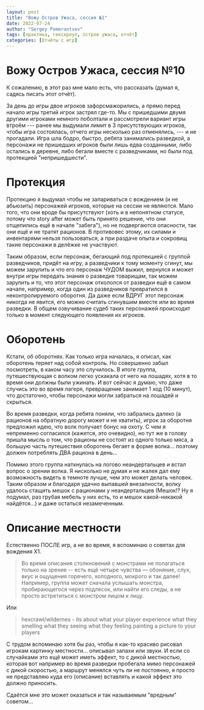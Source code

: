 ```yaml
---
layout: post
title: "Вожу Остров Ужаса, сессия №1"
date: 2022-07-24
author: "Sergey Pomerantsev"
tags: [практика, гекскроул, остров ужаса, отчёт]
categories: [Отчёты с игр]
---
```


# Вожу Остров Ужаса, сессия №10

К сожалению, в этот раз мне мало есть, что рассказать (думал я, садясь писать этот отчёт).

За день до игры двое игроков зафорсмажорились, а прямо перед начало игры третий игрок застрял где-то. Мы с пришедшими двумя другими игроками немного поболтали и рассмотрели вариант игры втроём --- ранее мы выдумали лимит в 3 присутствующих игроков, чтобы игра состоялась, отчего игры несколько раз отменялись, --- и не прогадали. Игра шла бодро, быстро, ребята занимались разведкой, а персонажи не пришедших игроков были лишь едва созданными, либо остались в деревне, либо бегали вместе с разведчиками, но были под протекцией "непришедшести".

# Протекция

Протекцию я выдумал чтобы не запариваться с вождением (и не абьюзить) персонажей игроков, которые на сессии не являются. Мало того, что они вроде бы присутствуют (хоть и в непонятном статусе, потому что story after может быть принято решение, что они отщепились ещё в начале "забега"), но не подвергаются опасности, так они ещё и не тратят рационов. В противовес этому, их силами и инвентарями нельзя пользоваться, а при раздаче опыта и сокровищ такие персонажи в делёжке не участвуют.

Таким образом, если персонаж, бегающий под протекцией с группой разведчиков, придёт на игру, а разведчики к тому моменту сгинут, мы можем зарулить и что его персонаж ЧУДОМ выжил, вернулся и может внутри игры передать знания о разведке товарищам, так можем зарулить и то, что этот персонаж откололся от разведки ещё в самом начале, например, когда один из разведчиков превратился в неконтролируемого оборотня. Да даже если ВДРУГ этот персонаж никогда не явится, его можно считать сгинувшим вместе или во время разведки. В общем озвучивание судеб таких персонажей происходит только в момент следующего появления их игроков.

# Оборотень

Кстати, об оборотнях. Как только игра началась, я описал, как оборотень теряет над собой контроль. Но совершенно забыл посмотреть, в каком часу это случилось. В итоге группа, путешествующая с волком легко ускакала от него на лошадях, хотя в то время они должны были ужинать. И вот сейчас я думаю, что даже случись это во время лагеря, превращение занимает 1 ход (10 минут), что достаточно, чтобы персонажи могли забраться на лошадей и скрыться.

Во время разведки, когда ребята поняли, что забрались далеко (а рационов на обратную дорогу может и не хватить), игрок за оборотня предложил идею, что волк получает бонус на охоту. С чем я непременно согласился (кажется, это очевидно), но тут же в голову пришла мысль о том, что рационы не состоят из одного только мяса, а большую часть путешествия оборотень бегает в форме волка... поэтому должен потреблять ДВА рациона в день...

Помимо этого группа наткнулась на логово неандертальцев и встал вопрос о зрении волка. Я нисколько не думая и не жалея дал ему возможность видеть в темноте лучше, чем это может делать человек. Таким образом и благодаря удачно выпавшей внезапности, волку удалось стащить мешок с рационами у неандертальцев (Мешок!? Ну я подумал, раз грубая мебель у них есть, то и мешок какой-никакой найдётся...) и даже остаться незамеченным.

# Описание местности

Естественно ПОСЛЕ игр, а не во время, я вспоминаю о советах для вождения Х1.

> Во время описания столкновений с монстрами не полагаться только на зрение -- есть ещё четыре чувства — обоняние, слух, вкус и ощущения горячего, холодного, мокрого и так далее! Например, группа может сначала услышать монстра, пробирающегося через подлесок, или найти его следы, а не просто встретиться с монстром лицом к лицу.

Или 

> hexcrawl/wildernes - its about what your player experience what they smelling what they seeing what they feeling painting a picture to your players

С трудом вспоминаю хотя бы раз, чтобы я как-то красиво рисовал игрокам картинку местности... описывал запахи или звуки. И если со случайками это ещё может иметь эффект, то с дикой местностью, которая вот например во время разведки пробегала мимо персонажей с дикой скоростью, а маршрут менялся чуть ли не постоянно, я просто не представляю куда его (описание) вставлять и какой эффект это должно приносить.

Сдаётся мне это может оказаться и так называемым "вредным" советом...

